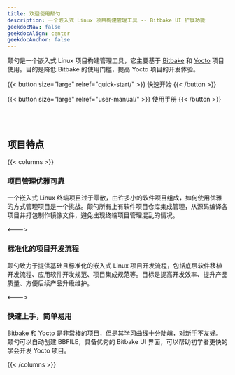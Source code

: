 ```yaml
---
title: 欢迎使用颠勺
description: 一个嵌入式 Linux 项目构建管理工具 -- Bitbake UI 扩展功能
geekdocNav: false
geekdocAlign: center
geekdocAnchor: false
---
```


<!-- markdownlint-capture -->
<!-- markdownlint-disable MD033 -->

<!-- markdownlint-restore -->

颠勺是一个嵌入式 Linux 项目构建管理工具，它主要基于 [Bitbake](https://github.com/openembedded/bitbake) 和 [Yocto](https://www.yoctoproject.org/) 项目使用。目的是降低 Bitbake 的使用门槛，提高 Yocto 项目的开发体验。

{{< button size="large" relref="quick-start/" >}}  快速开始  {{< /button >}}

{{< button size="large" relref="user-manual/" >}}  使用手册  {{< /button >}}

<br>
<br>

## 项目特点

{{< columns >}}

### 项目管理优雅可靠

一个嵌入式 Linux 终端项目过于零散，由许多小的软件项目组成，如何使用优雅的方式管理项目是一个挑战。颠勺所有上有软件项目仓库集成管理，从源码编译各项目并打包制作镜像文件，避免出现终端项目管理混乱的情况。

<--->

### 标准化的项目开发流程

颠勺致力于提供基础且标准化的嵌入式 Linux 项目开发流程，包括底层软件移植开发流程、应用软件开发规范、项目集成规范等。目标是提高开发效率、提升产品质量、方便后续产品升级维护。

<--->

### 快速上手，简单易用

Bitbake 和 Yocto 是非常棒的项目，但是其学习曲线十分陡峭，对新手不友好。颠勺可以自动创建 BBFILE，具备优秀的 Bitbake UI 界面，可以帮助初学者更快的学会开发 Yocto 项目。

{{< /columns >}}